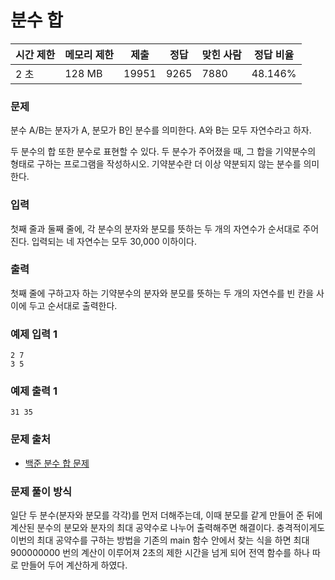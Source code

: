 # 분수 합

|시간 제한|	메모리 제한|	제출|	정답|	맞힌 사람|	정답 비율|
|----|-------|-------|------|-------|---------|
|2 초|	128 MB|	19951|	9265|	7880|	48.146%|

### 문제

분수 A/B는 분자가 A, 분모가 B인 분수를 의미한다. A와 B는 모두 자연수라고 하자.

두 분수의 합 또한 분수로 표현할 수 있다. 두 분수가 주어졌을 때, 그 합을 기약분수의 형태로 구하는 프로그램을 작성하시오. 기약분수란 더 이상 약분되지 않는 분수를 의미한다.

### 입력

첫째 줄과 둘째 줄에, 각 분수의 분자와 분모를 뜻하는 두 개의 자연수가 순서대로 주어진다. 입력되는 네 자연수는 모두 30,000 이하이다.

### 출력

첫째 줄에 구하고자 하는 기약분수의 분자와 분모를 뜻하는 두 개의 자연수를 빈 칸을 사이에 두고 순서대로 출력한다.

### 예제 입력 1 

```
2 7
3 5
```

### 예제 출력 1 

```
31 35
```

### 문제 출처

- [백준 분수 합 문제](https://www.acmicpc.net/problem/1735)

### 문제 풀이 방식

일단 두 분수(분자와 분모를 각각)를 먼저 더해주는데, 이때 분모를 같게 만들어 준 뒤에 계산된 분수의 분모와 분자의 최대 공약수로 나누어 출력해주면 해결이다.
충격적이게도 이번의 최대 공약수를 구하는 방법을 기존의 main 함수 안에서 찾는 식을 하면 최대 900000000 번의 계산이 이루어져 2초의 제한 시간을 넘게 되어 전역 함수를 하나 따로 만들어 두어 계산하게 하였다.

